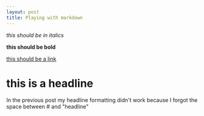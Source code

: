 ```yaml
---
layout: post
title: Playing with markdown
---
```




_this should be in italics_

**this should be bold**

[this should be a link](http://www.informationisbeautiful.net/visualizations/the-internet-of-things-a-primer/)

# this is a headline

In the previous post my headline formatting didn't work because I forgot the space between # and "headline"